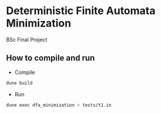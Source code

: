 # Deterministic Finite Automata Minimization

BSc Final Project

## How to compile and run
- Compile
```bash
dune build
```
- Run
```bash
dune exec dfa_minimization < tests/t1.in
```

